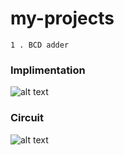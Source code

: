 # my-projects
```
1 . BCD adder 

```
### Implimentation 

![alt text](https://github.com/lpddr3/my-projects/blob/main/Logic%20circuit%20Design/2-Digit-Bcd-adder/circuit/adder_working.jpg)

### Circuit 

![alt text](https://github.com/lpddr3/my-projects/blob/main/Logic%20circuit%20Design/2-Digit-Bcd-adder/circuit/Circuit_diagram.png)
